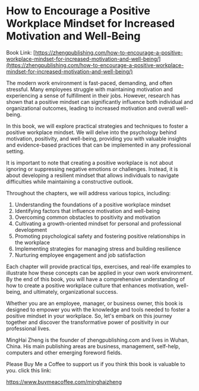 # How to Encourage a Positive Workplace Mindset for Increased Motivation and Well-Being

Book Link: [https://zhengpublishing.com/how-to-encourage-a-positive-workplace-mindset-for-increased-motivation-and-well-being/](https://zhengpublishing.com/how-to-encourage-a-positive-workplace-mindset-for-increased-motivation-and-well-being/)

The modern work environment is fast-paced, demanding, and often stressful. Many employees struggle with maintaining motivation and experiencing a sense of fulfillment in their jobs. However, research has shown that a positive mindset can significantly influence both individual and organizational outcomes, leading to increased motivation and overall well-being.

In this book, we will explore practical strategies and techniques to foster a positive workplace mindset. We will delve into the psychology behind motivation, positivity, and well-being, providing you with valuable insights and evidence-based practices that can be implemented in any professional setting.

It is important to note that creating a positive workplace is not about ignoring or suppressing negative emotions or challenges. Instead, it is about developing a resilient mindset that allows individuals to navigate difficulties while maintaining a constructive outlook.

Throughout the chapters, we will address various topics, including:

1. Understanding the foundations of a positive workplace mindset
2. Identifying factors that influence motivation and well-being
3. Overcoming common obstacles to positivity and motivation
4. Cultivating a growth-oriented mindset for personal and professional development
5. Promoting psychological safety and fostering positive relationships in the workplace
6. Implementing strategies for managing stress and building resilience
7. Nurturing employee engagement and job satisfaction

Each chapter will provide practical tips, exercises, and real-life examples to illustrate how these concepts can be applied in your own work environment. By the end of this book, you will have a comprehensive understanding of how to create a positive workplace culture that enhances motivation, well-being, and ultimately, organizational success.

Whether you are an employee, manager, or business owner, this book is designed to empower you with the knowledge and tools needed to foster a positive mindset in your workplace. So, let's embark on this journey together and discover the transformative power of positivity in our professional lives.

MingHai Zheng is the founder of zhengpublishing.com and lives in Wuhan, China. His main publishing areas are business, management, self-help, computers and other emerging foreword fields.

Please Buy Me a Coffee to support us if you think this book is valuable to you. click this link:

https://www.buymeacoffee.com/minghaizheng
